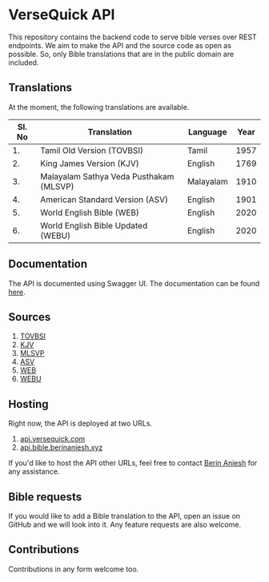# VerseQuick API

This repository contains the backend code to serve bible verses over REST endpoints.
We aim to make the API and the source code as open as possible.
So, only Bible translations that are in the public domain are included.

## Translations

At the moment, the following translations are available.

| Sl. No | Translation                             | Language  | Year |
| ------ | --------------------------------------- | --------- | ---- |
| 1.     | Tamil Old Version (TOVBSI)              | Tamil     | 1957 |
| 2.     | King James Version (KJV)                | English   | 1769 |
| 3.     | Malayalam Sathya Veda Pusthakam (MLSVP) | Malayalam | 1910 |
| 4.     | American Standard Version (ASV)         | English   | 1901 |
| 5.     | World English Bible (WEB)               | English   | 2020 |
| 6.     | World English Bible Updated (WEBU)      | English   | 2020 |

## Documentation

The API is documented using Swagger UI. The documentation can be found [here](https://api.versequick.com/docs/).

## Sources

1. [TOVBSI](https://github.com/berinaniesh/bible-tamil)
2. [KJV](https://github.com/berinaniesh/bible-kjv)
3. [MLSVP](https://github.com/tfbf/Bible-Malayalam-Sathyavedapusthakam-1910)
4. [ASV](https://github.com/openbibleinfo/American-Standard-Version-Bible)
5. [WEB](https://gitlab.com/berinaniesh/WEB-db)
6. [WEBU](https://gitlab.com/berinaniesh/WEBU-db)

## Hosting

Right now, the API is deployed at two URLs. 

1. [api.versequick.com](https://api.versequick.com/)
2. [api.bible.berinaniesh.xyz](https://api.bible.berinaniesh.xyz/)

If you'd like to host the API other URLs, 
feel free to contact [Berin Aniesh](https://berinaniesh.xyz/contact) for any assistance. 

## Bible requests

If you would like to add a Bible translation to the API,
open an issue on GitHub and we will look into it.
Any feature requests are also welcome.

## Contributions

Contributions in any form welcome too.
